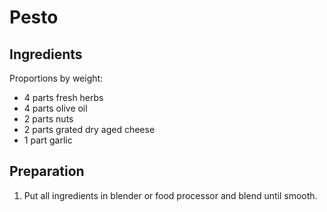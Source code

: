 # Pesto

## Ingredients
Proportions by weight:
- 4 parts fresh herbs
- 4 parts olive oil
- 2 parts nuts
- 2 parts grated dry aged cheese
- 1 part garlic

## Preparation
1. Put all ingredients in blender or food processor and blend until smooth. 